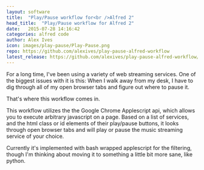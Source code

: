 ```yaml
---
layout: software
title:  "Play/Pause workflow for<br />Alfred 2"
head_title:  "Play/Pause workflow for Alfred 2"
date:   2015-07-28 14:16:42
categories: alfred code
author: Alex Ives
icon: images/play-pause/Play-Pause.png
repo: https://github.com/alexives/play-pause-alfred-workflow
latest_release: https://github.com/alexives/play-pause-alfred-workflow/releases/latest
---
```


For a long time, I've been using a variety of web streaming services. One of the biggest issues with it is this: When I walk away from my desk, I have to dig through all of my open browser tabs and figure out where to pause it.

That's where this workflow comes in.

This workflow utilizes the the Google Chrome Applescript api, which allows you to execute arbitrary javascript on a page. Based on a list of services, and the html class or id elements of their play/pause buttons, it looks through open browser tabs and will play or pause the music streaming service of your choice.

Currently it's implemented with bash wrapped applescript for the filtering, though I'm thinking about moving it to something a little bit more sane, like python. 